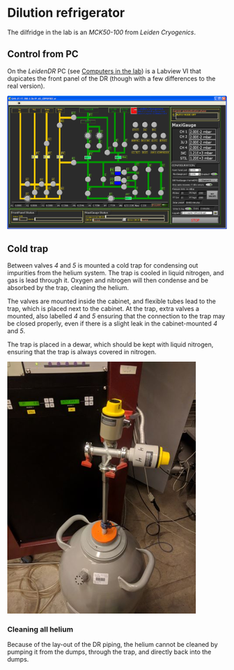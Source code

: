 # Dilution refrigerator

The dilfridge in the lab is an _MCK50-100_ from _Leiden Cryogenics_.

## Control from PC

On the *LeidenDR* PC (see [Computers in the lab](LabComputers.md)) is a Labview VI that dupicates the front panel of the DR (though with a few differences to the real version).

![The Labview program that emulates the front panel on the dilution fridge](Figures/LeidenPanel.png)

## Cold trap

Between valves *4* and *5* is mounted a cold trap for condensing out impurities from the helium system.
The trap is cooled in liquid nitrogen, and gas is lead through it.
Oxygen and nitrogen will then condense and be absorbed by the trap, cleaning the helium.

The valves are mounted inside the cabinet, and flexible tubes lead to the trap, which is placed next to the cabinet.
At the trap, extra valves a mounted, also labelled *4* and *5* ensuring that the connection to the trap may be closed properly, even if there is a slight leak in the cabinet-mounted *4* and *5*.

The trap is placed in a dewar, which should be kept with liquid nitrogen, ensuring that the trap is always covered in nitrogen.

![The cold trap inserted into a nitrogen-filled dewar next to the DR cabinet](Figures/ColdTrap.jpg)

### Cleaning all helium

Because of the lay-out of the DR piping, the helium cannot be cleaned by pumping it from the dumps, through the trap, and directly back into the dumps.